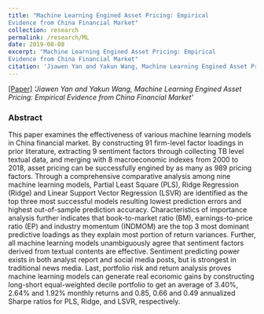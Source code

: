 ```yaml
---
title: "Machine Learning Engined Asset Pricing: Empirical
Evidence from China Financial Market"
collection: research
permalink: /research/ML
date: 2019-08-08
excerpt: "Machine Learning Engined Asset Pricing: Empirical
Evidence from China Financial Market"
citation: 'Jiawen Yan and Yakun Wang, Machine Learning Engined Asset Pricing: Empirical Evidence from China Financial Market'
---
```

[[Paper]]()
*'Jiawen Yan and Yakun Wang, Machine Learning Engined Asset Pricing: Empirical Evidence from China Financial Market'*

### Abstract
This paper examines the effectiveness of various machine learning models in China financial market. By constructing 91 firm-level factor loadings in prior literature, extracting 9 sentiment factors through collecting TB level textual data, and merging with 8 macroeconomic indexes from 2000 to 2018, asset pricing can be successfully engined by as many as 989 pricing factors. Through a comprehensive comparative analysis among nine machine learning models, Partial Least Square (PLS), Ridge Regression (Ridge) and Linear Support Vector Regression (LSVR) are identified as the top three most successful models resulting lowest prediction errors and highest out-of-sample prediction accuracy. Characteristics of importance analysis further indicates that book-to-market ratio (BM), earnings-to-price ratio (EP) and industry momentum (INDMOM) are the top 3 most dominant predictive loadings as they explain most portion of return variances. Further, all machine learning models unambiguously agree that sentiment factors derived from textual contents are effective. Sentiment predicting power exists in both analyst report and social media posts, but is strongest in traditional news media. Last, portfolio risk and return analysis proves machine learning models can generate real economic gains by constructing long-short equal-weighted decile portfolio to get an average of 3.40%, 2.64% and 1.92% monthly returns and 0.85, 0.66 and 0.49 annualized Sharpe ratios for PLS, Ridge, and LSVR, respectively.
